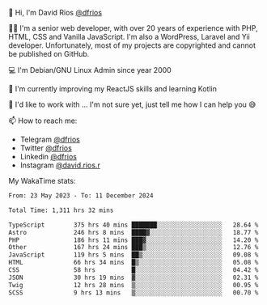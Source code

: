 👋 Hi, I'm David Rios [@dfrios](https://github.com/dfrios)

👨‍💻 I'm a senior web developer, with over 20 years of experience with PHP, HTML, CSS and Vanilla JavaScript. I'm also a WordPress, Laravel and Yii developer. Unfortunately, most of my projects are copyrighted and cannot be published on GitHub.

💻 I'm Debian/GNU Linux Admin since year 2000

🌱 I'm currently improving my ReactJS skills and learning Kotlin

💞️ I'd like to work with ... I'm not sure yet, just tell me how I can help you 😅


📫 How to reach me:
* Telegram [@dfrios](https://t.me/dfrios)
* Twitter [@dfrios](https://twitter.com/dfrios)
* Linkedin [@dfrios](https://linkedin.com/in/dfrios)
* Instagram [@david.rios.r](https://instagram.com/david.rios.r)



My WakaTime stats:
<!--START_SECTION:waka-->

```txt
From: 23 May 2023 - To: 11 December 2024

Total Time: 1,311 hrs 32 mins

TypeScript        375 hrs 40 mins ███████░░░░░░░░░░░░░░░░░░   28.64 %
Astro             246 hrs 8 mins  ████▓░░░░░░░░░░░░░░░░░░░░   18.77 %
PHP               186 hrs 11 mins ███▓░░░░░░░░░░░░░░░░░░░░░   14.20 %
Other             167 hrs 24 mins ███▒░░░░░░░░░░░░░░░░░░░░░   12.76 %
JavaScript        119 hrs 5 mins  ██▒░░░░░░░░░░░░░░░░░░░░░░   09.08 %
HTML              66 hrs 34 mins  █▒░░░░░░░░░░░░░░░░░░░░░░░   05.08 %
CSS               58 hrs          █░░░░░░░░░░░░░░░░░░░░░░░░   04.42 %
JSON              30 hrs 19 mins  ▓░░░░░░░░░░░░░░░░░░░░░░░░   02.31 %
Twig              12 hrs 28 mins  ▒░░░░░░░░░░░░░░░░░░░░░░░░   00.95 %
SCSS              9 hrs 13 mins   ▒░░░░░░░░░░░░░░░░░░░░░░░░   00.70 %
```

<!--END_SECTION:waka-->
